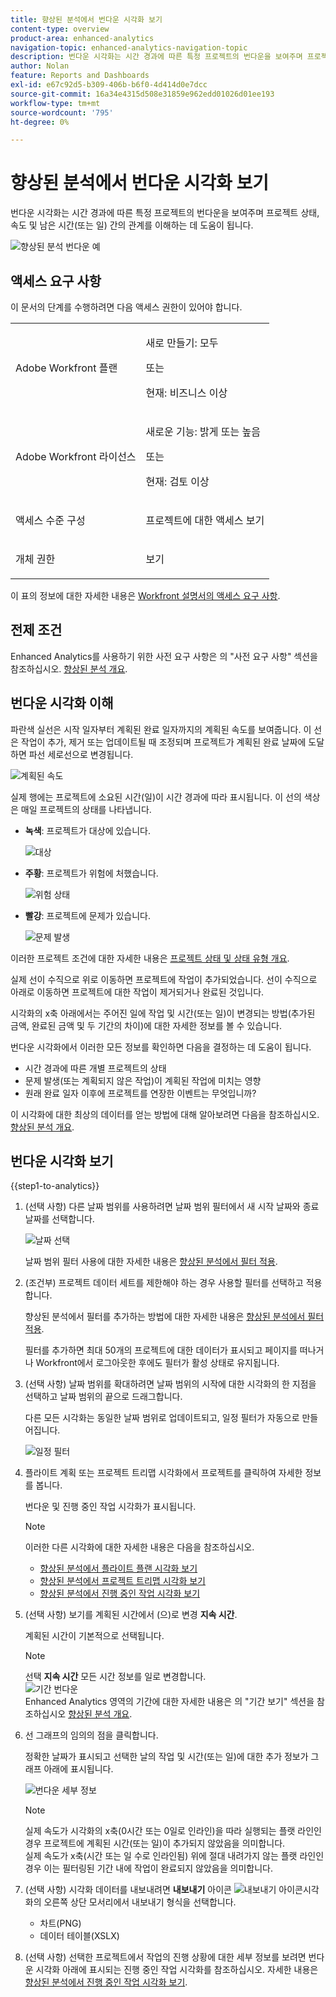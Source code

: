 ```yaml
---
title: 향상된 분석에서 번다운 시각화 보기
content-type: overview
product-area: enhanced-analytics
navigation-topic: enhanced-analytics-navigation-topic
description: 번다운 시각화는 시간 경과에 따른 특정 프로젝트의 번다운을 보여주며 프로젝트 상태, 속도 및 남은 시간(또는 일) 간의 관계를 이해하는 데 도움이 됩니다.
author: Nolan
feature: Reports and Dashboards
exl-id: e67c92d5-b309-406b-b6f0-4d414d0e7dcc
source-git-commit: 16a34e4315d508e31859e962edd01026d01ee193
workflow-type: tm+mt
source-wordcount: '795'
ht-degree: 0%

---
```


# 향상된 분석에서 번다운 시각화 보기

<!-- Audited: 12/2023 -->

번다운 시각화는 시간 경과에 따른 특정 프로젝트의 번다운을 보여주며 프로젝트 상태, 속도 및 남은 시간(또는 일) 간의 관계를 이해하는 데 도움이 됩니다.

![향상된 분석 번다운 예](assets/burndown120623.png)

## 액세스 요구 사항

이 문서의 단계를 수행하려면 다음 액세스 권한이 있어야 합니다.

<table style="table-layout:auto"> 
 <col> 
 <col> 
 <tbody> 
  <tr> 
   <td role="rowheader">Adobe Workfront 플랜</td> 
   <td>
      <p>새로 만들기: 모두</p>
      <p>또는</p>
      <p>현재: 비즈니스 이상</p></td>
  </tr> 
  <tr> 
   <td role="rowheader">Adobe Workfront 라이선스</td> 
   <td>
      <p>새로운 기능: 밝게 또는 높음</p>
      <p>또는</p>
      <p>현재: 검토 이상</p>
   </td> 
  </tr> 
  <tr> 
   <td role="rowheader">액세스 수준 구성</td> 
   <td> <p>프로젝트에 대한 액세스 보기</p> </td> 
  </tr> 
  <tr> 
   <td role="rowheader">개체 권한</td> 
   <td> <p>보기</p> </td> 
  </tr> 
 </tbody> 
</table>

이 표의 정보에 대한 자세한 내용은 [Workfront 설명서의 액세스 요구 사항](/help/quicksilver/administration-and-setup/add-users/access-levels-and-object-permissions/access-level-requirements-in-documentation.md).

## 전제 조건

Enhanced Analytics를 사용하기 위한 사전 요구 사항은 의 &quot;사전 요구 사항&quot; 섹션을 참조하십시오. [향상된 분석 개요](../enhanced-analytics/enhanced-analytics-overview.md#prerequisites).

## 번다운 시각화 이해

파란색 실선은 시작 일자부터 계획된 완료 일자까지의 계획된 속도를 보여줍니다. 이 선은 작업이 추가, 제거 또는 업데이트될 때 조정되며 프로젝트가 계획된 완료 날짜에 도달하면 파선 세로선으로 변경됩니다.

![계획된 속도](assets/burndown-planned-line.png)

실제 행에는 프로젝트에 소요된 시간(일)이 시간 경과에 따라 표시됩니다. 이 선의 색상은 매일 프로젝트의 상태를 나타냅니다.

* **녹색**: 프로젝트가 대상에 있습니다.

  ![대상](assets/burndown-green.png)

* **주황**: 프로젝트가 위험에 처했습니다.

  ![위험 상태](assets/burndown-orange.png)

* **빨강**: 프로젝트에 문제가 있습니다.

  ![문제 발생](assets/burndown-red.png)

이러한 프로젝트 조건에 대한 자세한 내용은 [프로젝트 상태 및 상태 유형 개요](../manage-work/projects/manage-projects/project-condition-and-condition-type.md).

실제 선이 수직으로 위로 이동하면 프로젝트에 작업이 추가되었습니다. 선이 수직으로 아래로 이동하면 프로젝트에 대한 작업이 제거되거나 완료된 것입니다.

시각화의 x축 아래에서는 주어진 일에 작업 및 시간(또는 일)이 변경되는 방법(추가된 금액, 완료된 금액 및 두 기간의 차이)에 대한 자세한 정보를 볼 수 있습니다.

번다운 시각화에서 이러한 모든 정보를 확인하면 다음을 결정하는 데 도움이 됩니다.

* 시간 경과에 따른 개별 프로젝트의 상태
* 문제 발생(또는 계획되지 않은 작업)이 계획된 작업에 미치는 영향
* 원래 완료 일자 이후에 프로젝트를 연장한 이벤트는 무엇입니까?

이 시각화에 대한 최상의 데이터를 얻는 방법에 대해 알아보려면 다음을 참조하십시오. [향상된 분석 개요](../enhanced-analytics/enhanced-analytics-overview.md).

## 번다운 시각화 보기

{{step1-to-analytics}}

1. (선택 사항) 다른 날짜 범위를 사용하려면 날짜 범위 필터에서 새 시작 날짜와 종료 날짜를 선택합니다.

   ![날짜 선택](assets/filters-select-date-range-350x344.png)

   날짜 범위 필터 사용에 대한 자세한 내용은 [향상된 분석에서 필터 적용](../enhanced-analytics/use-enhanced-analytics-filters.md).

1. (조건부) 프로젝트 데이터 세트를 제한해야 하는 경우 사용할 필터를 선택하고 적용합니다.

   향상된 분석에서 필터를 추가하는 방법에 대한 자세한 내용은 [향상된 분석에서 필터 적용](../enhanced-analytics/use-enhanced-analytics-filters.md).

   필터를 추가하면 최대 50개의 프로젝트에 대한 데이터가 표시되고 페이지를 떠나거나 Workfront에서 로그아웃한 후에도 필터가 활성 상태로 유지됩니다.

1. (선택 사항) 날짜 범위를 확대하려면 날짜 범위의 시작에 대한 시각화의 한 지점을 선택하고 날짜 범위의 끝으로 드래그합니다.

   다른 모든 시각화는 동일한 날짜 범위로 업데이트되고, 일정 필터가 자동으로 만들어집니다.

   ![일정 필터](assets/timeframe-filter-350x220.png)

1. 플라이트 계획 또는 프로젝트 트리맵 시각화에서 프로젝트를 클릭하여 자세한 정보를 봅니다.

   번다운 및 진행 중인 작업 시각화가 표시됩니다.

   >[!NOTE]
   >
   >이러한 다른 시각화에 대한 자세한 내용은 다음을 참조하십시오.
   >
   >   * [향상된 분석에서 플라이트 플랜 시각화 보기](../enhanced-analytics/flight-plan-overview.md)
   >   * [향상된 분석에서 프로젝트 트리맵 시각화 보기](../enhanced-analytics/project-treemap-overview.md)
   >   * [향상된 분석에서 진행 중인 작업 시각화 보기](../enhanced-analytics/tasks-in-flight-overview.md)
   >

1. (선택 사항) 보기를 계획된 시간에서 (으)로 변경 **지속 시간**.

   계획된 시간이 기본적으로 선택됩니다.

   >[!NOTE]
   >
   >선택 **지속 시간** 모든 시간 정보를 일로 변경합니다.\
   >![기간 번다운](assets/duration-burndown-350x112.png)\
   >Enhanced Analytics 영역의 기간에 대한 자세한 내용은 의 &quot;기간 보기&quot; 섹션을 참조하십시오 [향상된 분석 개요](../enhanced-analytics/enhanced-analytics-overview.md#duration-view).

1. 선 그래프의 임의의 점을 클릭합니다.

   정확한 날짜가 표시되고 선택한 날의 작업 및 시간(또는 일)에 대한 추가 정보가 그래프 아래에 표시됩니다.

   ![번다운 세부 정보](assets/burndown-task-and-hour-changes-350x121.png)

   >[!NOTE]
   >
   >실제 속도가 시각화의 x축(0시간 또는 0일로 인라인)을 따라 실행되는 플랫 라인인 경우 프로젝트에 계획된 시간(또는 일)이 추가되지 않았음을 의미합니다.\
   >실제 속도가 x축(시간 또는 일 수로 인라인됨) 위에 절대 내려가지 않는 플랫 라인인 경우 이는 필터링된 기간 내에 작업이 완료되지 않았음을 의미합니다.

1. (선택 사항) 시각화 데이터를 내보내려면 **내보내기** 아이콘 ![내보내기 아이콘](assets/export.png)시각화의 오른쪽 상단 모서리에서 내보내기 형식을 선택합니다.

   * 차트(PNG)
   * 데이터 테이블(XSLX)

1. (선택 사항) 선택한 프로젝트에서 작업의 진행 상황에 대한 세부 정보를 보려면 번다운 시각화 아래에 표시되는 진행 중인 작업 시각화를 참조하십시오. 자세한 내용은 [향상된 분석에서 진행 중인 작업 시각화 보기](/help/quicksilver/enhanced-analytics/tasks-in-flight-overview.md).

